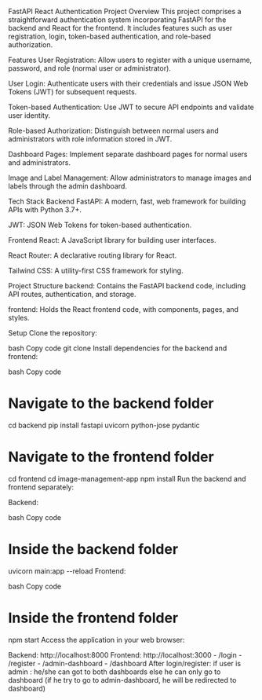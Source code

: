 FastAPI React Authentication Project
Overview
This project comprises a straightforward authentication system incorporating FastAPI for the backend and React for the frontend. It includes features such as user registration, login, token-based authentication, and role-based authorization.

Features
User Registration: Allow users to register with a unique username, password, and role (normal user or administrator).

User Login: Authenticate users with their credentials and issue JSON Web Tokens (JWT) for subsequent requests.

Token-based Authentication: Use JWT to secure API endpoints and validate user identity.

Role-based Authorization: Distinguish between normal users and administrators with role information stored in JWT.

Dashboard Pages: Implement separate dashboard pages for normal users and administrators.

Image and Label Management: Allow administrators to manage images and labels through the admin dashboard.

Tech Stack
Backend
FastAPI: A modern, fast, web framework for building APIs with Python 3.7+.

JWT: JSON Web Tokens for token-based authentication.

Frontend
React: A JavaScript library for building user interfaces.

React Router: A declarative routing library for React.

Tailwind CSS: A utility-first CSS framework for styling.

Project Structure
backend: Contains the FastAPI backend code, including API routes, authentication, and storage.

frontend: Holds the React frontend code, with components, pages, and styles.

Setup
Clone the repository:

bash
Copy code
git clone <repository-url>
Install dependencies for the backend and frontend:

bash
Copy code
# Navigate to the backend folder
cd backend
pip install fastapi uvicorn python-jose pydantic

# Navigate to the frontend folder
cd frontend
cd image-management-app
npm install
Run the backend and frontend separately:

Backend:

bash
Copy code
# Inside the backend folder
uvicorn main:app --reload
Frontend:

bash
Copy code
# Inside the frontend folder
npm start
Access the application in your web browser:

Backend: http://localhost:8000
Frontend: http://localhost:3000
        - /login
        - /register
        - /admin-dashboard
        - /dashboard
After login/register:
    if user is admin : he/she can got to both dashboards
    else he can only go to dashboard (if he try to go to admin-dashboard, he will be redirected to dashboard)